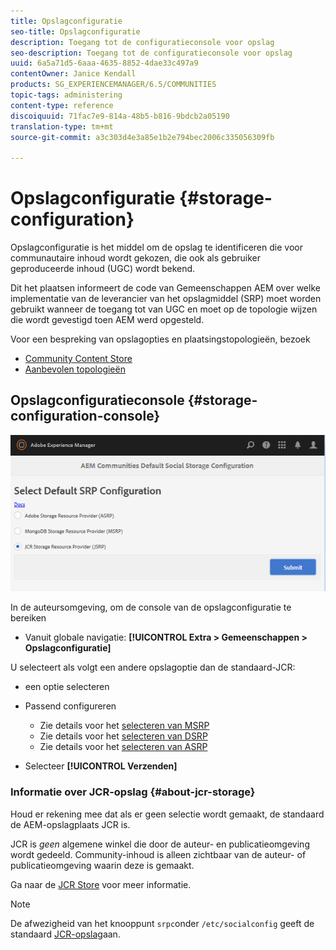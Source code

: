 ```yaml
---
title: Opslagconfiguratie
seo-title: Opslagconfiguratie
description: Toegang tot de configuratieconsole voor opslag
seo-description: Toegang tot de configuratieconsole voor opslag
uuid: 6a5a71d5-6aaa-4635-8852-4dae33c497a9
contentOwner: Janice Kendall
products: SG_EXPERIENCEMANAGER/6.5/COMMUNITIES
topic-tags: administering
content-type: reference
discoiquuid: 71fac7e9-814a-48b5-b816-9bdcb2a05190
translation-type: tm+mt
source-git-commit: a3c303d4e3a85e1b2e794bec2006c335056309fb

---
```



# Opslagconfiguratie {#storage-configuration}

Opslagconfiguratie is het middel om de opslag te identificeren die voor communautaire inhoud wordt gekozen, die ook als gebruiker geproduceerde inhoud (UGC) wordt bekend.

Dit het plaatsen informeert de code van Gemeenschappen AEM over welke implementatie van de leverancier van het opslagmiddel (SRP) moet worden gebruikt wanneer de toegang tot van UGC en moet op de topologie wijzen die wordt gevestigd toen AEM werd opgesteld.

Voor een bespreking van opslagopties en plaatsingstopologieën, bezoek

* [Community Content Store](working-with-srp.md)
* [Aanbevolen topologieën](topologies.md)

## Opslagconfiguratieconsole {#storage-configuration-console}

![chlimage_1-188](assets/chlimage_1-188.png)

In de auteursomgeving, om de console van de opslagconfiguratie te bereiken

* Vanuit globale navigatie: **[!UICONTROL Extra > Gemeenschappen > Opslagconfiguratie]**

U selecteert als volgt een andere opslagoptie dan de standaard-JCR:

* een optie selecteren
* Passend configureren

   * Zie details voor het [selecteren van MSRP](msrp.md#select-msrp)
   * Zie details voor het [selecteren van DSRP](dsrp.md#select-dsrp)
   * Zie details voor het [selecteren van ASRP](asrp.md#select-asrp)

* Selecteer **[!UICONTROL Verzenden]**

### Informatie over JCR-opslag {#about-jcr-storage}

Houd er rekening mee dat als er geen selectie wordt gemaakt, de standaard de AEM-opslagplaats JCR is.

JCR is *geen* algemene winkel die door de auteur- en publicatieomgeving wordt gedeeld. Community-inhoud is alleen zichtbaar van de auteur- of publicatieomgeving waarin deze is gemaakt.

Ga naar de [JCR Store](jsrp.md) voor meer informatie.

>[!NOTE]
>
>De afwezigheid van het knooppunt `srpc`onder `/etc/socialconfig` geeft de standaard [JCR-opslag](jsrp.md)aan.

